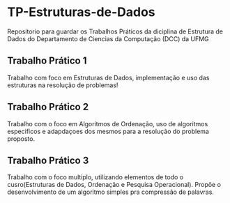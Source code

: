 # TP-Estruturas-de-Dados
Repositorio para guardar os Trabalhos Práticos da diciplina de Estrutura de Dados do Departamento de Ciencias da Computação (DCC) da UFMG

## Trabalho Prático 1 
Trabalho com foco em Estruturas de Dados, implementação e uso das estruturas na resolução de problemas!

## Trabalho Prático 2 
Trabalho com o foco em Algoritmos de Ordenação, uso de algoritmos especificos e adapdaçoes dos mesmos para a resolução do problema proposto.

## Trabalho Prático 3
Trabalho com o foco multiplo, utilizando elementos de todo o cusro(Estruturas de Dados, Ordenação e Pesquisa Operacional). Propôe o desenvolvimento de um algoritmo simples pra compressão de palavras.
